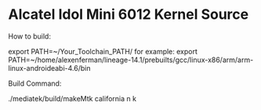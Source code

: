 # Alcatel Idol Mini 6012 Kernel Source
How to build:

export PATH=~/Your_Toolchain_PATH/
for example: export PATH=~/home/alexenferman/lineage-14.1/prebuilts/gcc/linux-x86/arm/arm-linux-androideabi-4.6/bin

Build Command:

./mediatek/build/makeMtk california n k
